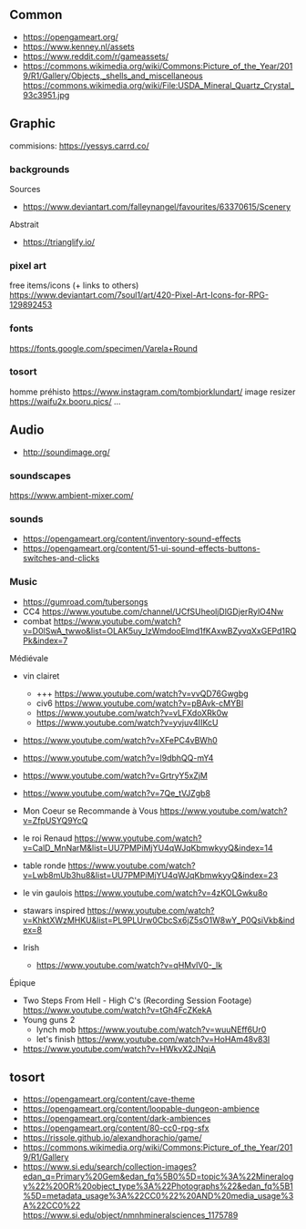 

## Common
* https://opengameart.org/
* https://www.kenney.nl/assets
* https://www.reddit.com/r/gameassets/
* https://commons.wikimedia.org/wiki/Commons:Picture_of_the_Year/2019/R1/Gallery/Objects,_shells_and_miscellaneous
https://commons.wikimedia.org/wiki/File:USDA_Mineral_Quartz_Crystal_93c3951.jpg

## Graphic

commisions: https://yessys.carrd.co/

### backgrounds
Sources
* https://www.deviantart.com/falleynangel/favourites/63370615/Scenery

Abstrait
* https://trianglify.io/


### pixel art
free items/icons (+ links to others) https://www.deviantart.com/7soul1/art/420-Pixel-Art-Icons-for-RPG-129892453


### fonts
https://fonts.google.com/specimen/Varela+Round


### tosort
homme préhisto https://www.instagram.com/tombjorklundart/
image resizer https://waifu2x.booru.pics/
...



## Audio
* http://soundimage.org/

### soundscapes
https://www.ambient-mixer.com/

### sounds
* https://opengameart.org/content/inventory-sound-effects
* https://opengameart.org/content/51-ui-sound-effects-buttons-switches-and-clicks

### Music
* https://gumroad.com/tubersongs
* CC4 https://www.youtube.com/channel/UCfSUheoljDlGDjerRylO4Nw
* combat https://www.youtube.com/watch?v=D0lSwA_twwo&list=OLAK5uy_lzWmdooElmd1fKAxwBZyvqXxGEPd1RQPk&index=7

Médiévale
* vin clairet
  * +++ https://www.youtube.com/watch?v=vvQD76Gwgbg
  * civ6 https://www.youtube.com/watch?v=pBAvk-cMYBI
  * https://www.youtube.com/watch?v=vLFXdoXRk0w
  * https://www.youtube.com/watch?v=yvjuv4IIKcU
* https://www.youtube.com/watch?v=XFePC4vBWh0
* https://www.youtube.com/watch?v=l9dbhQQ-mY4
* https://www.youtube.com/watch?v=GrtryY5xZjM
* https://www.youtube.com/watch?v=7Qe_tVJZgb8
* Mon Coeur se Recommande à Vous https://www.youtube.com/watch?v=ZfpUSYQ9YcQ
* le roi Renaud https://www.youtube.com/watch?v=CalD_MnNarM&list=UU7PMPiMjYU4qWJqKbmwkyyQ&index=14
* table ronde https://www.youtube.com/watch?v=Lwb8mUb3hu8&list=UU7PMPiMjYU4qWJqKbmwkyyQ&index=23
* le vin gaulois https://www.youtube.com/watch?v=4zKOLGwku8o
* stawars inspired https://www.youtube.com/watch?v=KhktXWzMHKU&list=PL9PLUrw0CbcSx6jZ5sO1W8wY_P0QsiVkb&index=8

* Irish
  * https://www.youtube.com/watch?v=qHMvlV0-_lk

Épique
* Two Steps From Hell - High C's (Recording Session Footage) https://www.youtube.com/watch?v=tGh4FcZKekA
* Young guns 2
  * lynch mob https://www.youtube.com/watch?v=wuuNEff6Ur0
  * let's finish https://www.youtube.com/watch?v=HoHAm48v83I
* https://www.youtube.com/watch?v=HWkvX2JNqiA

## tosort
* https://opengameart.org/content/cave-theme
* https://opengameart.org/content/loopable-dungeon-ambience
* https://opengameart.org/content/dark-ambiences
* https://opengameart.org/content/80-cc0-rpg-sfx
* https://rissole.github.io/alexandhorachio/game/
* https://commons.wikimedia.org/wiki/Commons:Picture_of_the_Year/2019/R1/Gallery
* https://www.si.edu/search/collection-images?edan_q=Primary%20Gem&edan_fq%5B0%5D=topic%3A%22Mineralogy%22%20OR%20object_type%3A%22Photographs%22&edan_fq%5B1%5D=metadata_usage%3A%22CC0%22%20AND%20media_usage%3A%22CC0%22
https://www.si.edu/object/nmnhmineralsciences_1175789
